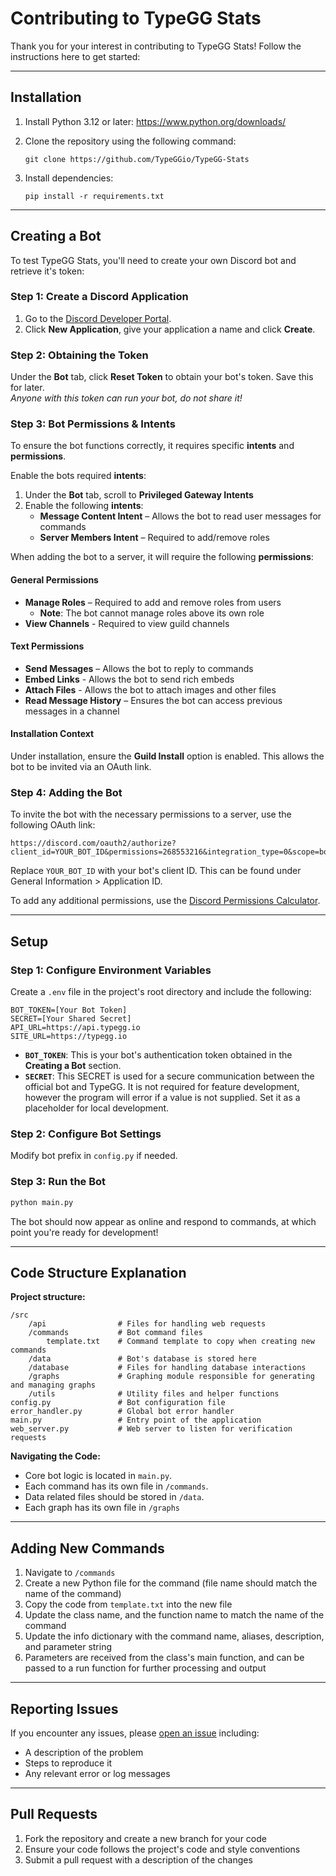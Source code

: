 # Contributing to TypeGG Stats

Thank you for your interest in contributing to TypeGG Stats! Follow the instructions here to get started:

---

## Installation

1. Install Python 3.12 or later: <https://www.python.org/downloads/>
2. Clone the repository using the following command:

   ```
   git clone https://github.com/TypeGGio/TypeGG-Stats
   ```

3. Install dependencies:

   ```
   pip install -r requirements.txt
   ```

---

## Creating a Bot

To test TypeGG Stats, you'll need to create your own Discord bot and retrieve it's token:

### Step 1: Create a Discord Application

1. Go to the [Discord Developer Portal](https://discord.com/developers/applications).
2. Click **New Application**, give your application a name and click **Create**.

### Step 2: Obtaining the Token

Under the **Bot** tab, click **Reset Token** to obtain your bot's token. Save this for later.\
_Anyone with this token can run your bot, do not share it!_

### Step 3: Bot Permissions & Intents

To ensure the bot functions correctly, it requires specific **intents** and **permissions**.

Enable the bots required **intents**:

1. Under the **Bot** tab, scroll to **Privileged Gateway Intents**
2. Enable the following **intents**:
   - **Message Content Intent** – Allows the bot to read user messages for commands
   - **Server Members Intent** – Required to add/remove roles

When adding the bot to a server, it will require the following **permissions**:

#### General Permissions

- **Manage Roles** – Required to add and remove roles from users
  - **Note**: The bot cannot manage roles above its own role
- **View Channels** - Required to view guild channels

#### Text Permissions

- **Send Messages** – Allows the bot to reply to commands
- **Embed Links** - Allows the bot to send rich embeds
- **Attach Files** - Allows the bot to attach images and other files
- **Read Message History** – Ensures the bot can access previous messages in a channel

#### Installation Context

Under installation, ensure the **Guild Install** option is enabled. This allows the bot to be invited via an OAuth link.

### Step 4: Adding the Bot

To invite the bot with the necessary permissions to a server, use the following OAuth link:

```
https://discord.com/oauth2/authorize?client_id=YOUR_BOT_ID&permissions=268553216&integration_type=0&scope=bot
```

Replace `YOUR_BOT_ID` with your bot's client ID. This can be found under General Information > Application ID.

To add any additional permissions, use the [Discord Permissions Calculator](https://discordapi.com/permissions.html).

---

## Setup

### Step 1: Configure Environment Variables

Create a `.env` file in the project's root directory and include the following:

```
BOT_TOKEN=[Your Bot Token]
SECRET=[Your Shared Secret]
API_URL=https://api.typegg.io
SITE_URL=https://typegg.io
```

- **`BOT_TOKEN`**: This is your bot's authentication token obtained in the **Creating a Bot** section.
- **`SECRET`**: This SECRET is used for a secure communication between the official bot and TypeGG. It is not required for feature development, however the program will error if a value is not supplied. Set it as a placeholder for local development.

### Step 2: Configure Bot Settings

Modify bot prefix in `config.py` if needed.

### Step 3: Run the Bot

```bash
python main.py
```

The bot should now appear as online and respond to commands, at which point you're ready for development!

---

## Code Structure Explanation

**Project structure:**

```
/src
    /api                # Files for handling web requests
    /commands           # Bot command files
        template.txt    # Command template to copy when creating new commands
    /data               # Bot's database is stored here
    /database           # Files for handling database interactions
    /graphs             # Graphing module responsible for generating and managing graphs
    /utils              # Utility files and helper functions
config.py               # Bot configuration file
error_handler.py        # Global bot error handler
main.py                 # Entry point of the application
web_server.py           # Web server to listen for verification requests
```

**Navigating the Code:**

- Core bot logic is located in `main.py`.
- Each command has its own file in `/commands`.
- Data related files should be stored in `/data`.
- Each graph has its own file in `/graphs`

---

## Adding New Commands

1. Navigate to `/commands`
2. Create a new Python file for the command (file name should match the name of the command)
3. Copy the code from `template.txt` into the new file
4. Update the class name, and the function name to match the name of the command
5. Update the info dictionary with the command name, aliases, description, and parameter string
6. Parameters are received from the class's main function, and can be passed to a run function for further processing and output

---

## Reporting Issues

If you encounter any issues, please [open an issue](https://github.com/TypeGGio/TypeGG-Stats/issues) including:

- A description of the problem
- Steps to reproduce it
- Any relevant error or log messages

---

## Pull Requests

1. Fork the repository and create a new branch for your code
2. Ensure your code follows the project's code and style conventions
3. Submit a pull request with a description of the changes
